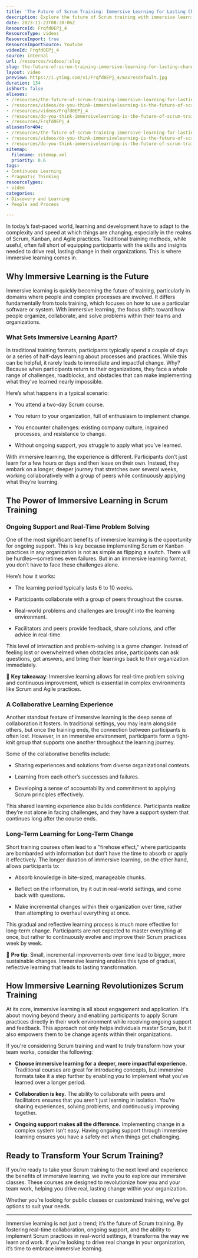 ```yaml
---
title: 'The Future of Scrum Training: Immersive Learning for Lasting Change'
description: Explore the future of Scrum training with immersive learning! Discover how it enhances understanding and implementation in complex environments.
date: 2023-11-23T08:30:06Z
ResourceId: Frqfd0EPj_4
ResourceType: videos
ResourceImport: true
ResourceImportSource: Youtube
videoId: Frqfd0EPj_4
source: internal
url: /resources/videos/:slug
slug: the-future-of-scrum-training-immersive-learning-for-lasting-change
layout: video
preview: https://i.ytimg.com/vi/Frqfd0EPj_4/maxresdefault.jpg
duration: 134
isShort: false
aliases:
- /resources/the-future-of-scrum-training-immersive-learning-for-lasting-change
- /resources/videos/do-you-think-immersivelearning-is-the-future-of-scrum-training-if-so,-why-
- /resources/videos/Frqfd0EPj_4
- /resources/do-you-think-immersivelearning-is-the-future-of-scrum-training-if-so,-why-
- /resources/Frqfd0EPj_4
aliasesFor404:
- /resources/the-future-of-scrum-training-immersive-learning-for-lasting-change
- /resources/videos/do-you-think-immersivelearning-is-the-future-of-scrum-training-if-so,-why-
- /resources/do-you-think-immersivelearning-is-the-future-of-scrum-training-if-so,-why-
sitemap:
  filename: sitemap.xml
  priority: 0.6
tags:
- Continuous Learning
- Pragmatic Thinking
resourceTypes:
- video
categories:
- Discovery and Learning
- People and Process

---
```

In today’s fast-paced world, learning and development have to adapt to the complexity and speed at which things are changing, especially in the realms of Scrum, Kanban, and Agile practices. Traditional training methods, while useful, often fall short of equipping participants with the skills and insights needed to drive real, lasting change in their organizations. This is where immersive learning comes in.

## **Why Immersive Learning is the Future**

Immersive learning is quickly becoming the future of training, particularly in domains where people and complex processes are involved. It differs fundamentally from tools training, which focuses on how to use a particular software or system. With immersive learning, the focus shifts toward how people organize, collaborate, and solve problems within their teams and organizations.

### **What Sets Immersive Learning Apart?**

In traditional training formats, participants typically spend a couple of days or a series of half-days learning about processes and practices. While this can be helpful, it rarely leads to immediate and impactful change. Why? Because when participants return to their organizations, they face a whole range of challenges, roadblocks, and obstacles that can make implementing what they’ve learned nearly impossible.

Here’s what happens in a typical scenario:

- You attend a two-day Scrum course.

- You return to your organization, full of enthusiasm to implement change.

- You encounter challenges: existing company culture, ingrained processes, and resistance to change.

- Without ongoing support, you struggle to apply what you've learned.

With immersive learning, the experience is different. Participants don’t just learn for a few hours or days and then leave on their own. Instead, they embark on a longer, deeper journey that stretches over several weeks, working collaboratively with a group of peers while continuously applying what they’re learning.

## **The Power of Immersive Learning in Scrum Training**

### **Ongoing Support and Real-Time Problem Solving**

One of the most significant benefits of immersive learning is the opportunity for ongoing support. This is key because implementing Scrum or Kanban practices in any organization is not as simple as flipping a switch. There will be hurdles—sometimes even failures. But in an immersive learning format, you don’t have to face these challenges alone.

Here’s how it works:

- The learning period typically lasts 6 to 10 weeks.

- Participants collaborate with a group of peers throughout the course.

- Real-world problems and challenges are brought into the learning environment.

- Facilitators and peers provide feedback, share solutions, and offer advice in real-time.

This level of interaction and problem-solving is a game changer. Instead of feeling lost or overwhelmed when obstacles arise, participants can ask questions, get answers, and bring their learnings back to their organization immediately.

🚀 **Key takeaway**: Immersive learning allows for real-time problem solving and continuous improvement, which is essential in complex environments like Scrum and Agile practices.

### **A Collaborative Learning Experience**

Another standout feature of immersive learning is the deep sense of collaboration it fosters. In traditional settings, you may learn alongside others, but once the training ends, the connection between participants is often lost. However, in an immersive environment, participants form a tight-knit group that supports one another throughout the learning journey.

Some of the collaborative benefits include:

- Sharing experiences and solutions from diverse organizational contexts.

- Learning from each other’s successes and failures.

- Developing a sense of accountability and commitment to applying Scrum principles effectively.

This shared learning experience also builds confidence. Participants realize they’re not alone in facing challenges, and they have a support system that continues long after the course ends.

### **Long-Term Learning for Long-Term Change**

Short training courses often lead to a "firehose effect," where participants are bombarded with information but don’t have the time to absorb or apply it effectively. The longer duration of immersive learning, on the other hand, allows participants to:

- Absorb knowledge in bite-sized, manageable chunks.

- Reflect on the information, try it out in real-world settings, and come back with questions.

- Make incremental changes within their organization over time, rather than attempting to overhaul everything at once.

This gradual and reflective learning process is much more effective for long-term change. Participants are not expected to master everything at once, but rather to continuously evolve and improve their Scrum practices week by week.

🧠 **Pro tip**: Small, incremental improvements over time lead to bigger, more sustainable changes. Immersive learning enables this type of gradual, reflective learning that leads to lasting transformation.

## **How Immersive Learning Revolutionizes Scrum Training**

At its core, immersive learning is all about engagement and application. It's about moving beyond theory and enabling participants to apply Scrum practices directly in their work environment while receiving ongoing support and feedback. This approach not only helps individuals master Scrum, but it also empowers them to be change agents within their organizations.

If you're considering Scrum training and want to truly transform how your team works, consider the following:

- **Choose immersive learning for a deeper, more impactful experience.** Traditional courses are great for introducing concepts, but immersive formats take it a step further by enabling you to implement what you’ve learned over a longer period.

- **Collaboration is key.** The ability to collaborate with peers and facilitators ensures that you aren’t just learning in isolation. You’re sharing experiences, solving problems, and continuously improving together.

- **Ongoing support makes all the difference.** Implementing change in a complex system isn’t easy. Having ongoing support through immersive learning ensures you have a safety net when things get challenging.

## **Ready to Transform Your Scrum Training?**

If you’re ready to take your Scrum training to the next level and experience the benefits of immersive learning, we invite you to explore our immersive classes. These courses are designed to revolutionize how you and your team work, helping you drive real, lasting change within your organization.

Whether you’re looking for public classes or customized training, we’ve got options to suit your needs.

* * *

Immersive learning is not just a trend; it’s the future of Scrum training. By fostering real-time collaboration, ongoing support, and the ability to implement Scrum practices in real-world settings, it transforms the way we learn and work. If you’re looking to drive real change in your organization, it’s time to embrace immersive learning.
